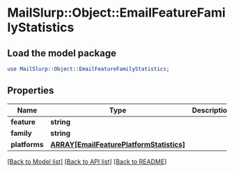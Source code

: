 # MailSlurp::Object::EmailFeatureFamilyStatistics

## Load the model package
```perl
use MailSlurp::Object::EmailFeatureFamilyStatistics;
```

## Properties
Name | Type | Description | Notes
------------ | ------------- | ------------- | -------------
**feature** | **string** |  | 
**family** | **string** |  | 
**platforms** | [**ARRAY[EmailFeaturePlatformStatistics]**](EmailFeaturePlatformStatistics) |  | 

[[Back to Model list]](../README#documentation-for-models) [[Back to API list]](../README#documentation-for-api-endpoints) [[Back to README]](../README)


